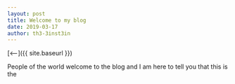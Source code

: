 ```yaml
---
layout: post
title: Welcome to my blog
date: 2019-03-17
author: th3-3inst3in
---
```


[<--]({{ site.baseurl }})

People of the world welcome to the  blog and I am here to tell you that this is the
